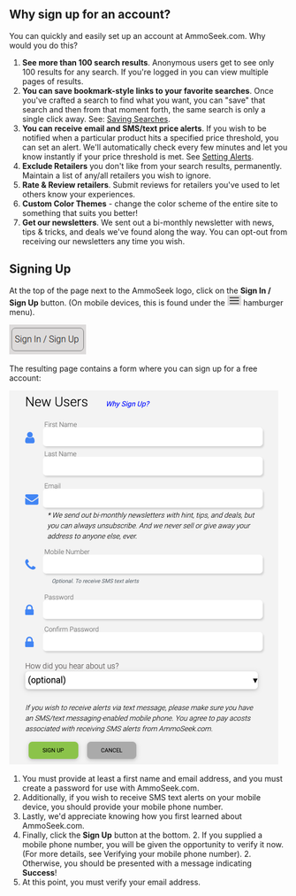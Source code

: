 <!-- TITLE: User Accounts -->
<!-- SUBTITLE: All about AmmoSeek.com user accounts and the features they bring -->

## Why sign up for an account?

You can quickly and easily set up an account at AmmoSeek.com. Why would you do this?

1. **See more than 100 search results**. Anonymous users get to see only 100 results for any search. If you're logged in you can view multiple pages of results.
1. **You can save bookmark-style links to your favorite searches**. Once you've crafted a search to find what you want, you can "save" that search and then from that moment forth, the same search is only a single click away. See: [Saving Searches](saving-searches).
1. **You can receive email and SMS/text price alerts**. If you wish to be notified when a particular product hits a specified price threshold, you can set an alert. We'll automatically check every few minutes and let you know instantly if your price threshold is met. See [Setting Alerts](alerts).
1. **Exclude Retailers** you don't like from your search results, permanently. Maintain a list of any/all retailers you wish to ignore.
1. **Rate & Review retailers**. Submit reviews for retailers you've used to let others know your experiences.
1. **Custom Color Themes** - change the color scheme of the entire site to something that suits you better!
1. **Get our newsletters**. We sent out a bi-monthly newsletter with news, tips & tricks, and deals we've found along the way. You can opt-out from receiving our newsletters any time you wish.

## Signing Up

At the top of the page next to the AmmoSeek logo, click on the **Sign In / Sign Up** button. (On mobile devices, this is found under the ![Hamburgermenusmall](/uploads/hamburgermenusmall.png "Hamburgermenusmall") hamburger menu).

![Signupsigninbutton](/uploads/signupsigninbutton.png "Signupsigninbutton")

The resulting page contains a form where you can sign up for a free account:

![Signupform 2](/uploads/signupform-2.png "Signupform 2")

1. You must provide at least a first name and email address, and you must create a password for use with AmmoSeek.com.
1. Additionally, if you wish to receive SMS text alerts on your mobile device, you should provide your mobile phone number.
1. Lastly, we'd appreciate knowing how you first learned about AmmoSeek.com.
1. Finally, click the **Sign Up** button at the bottom.
    2. If you supplied a mobile phone number, you will be given the opportunity to verify it now. (For more details, see Verifying your mobile phone number).
    2. Otherwise, you should be presented with a message indicating **Success**!
1. At this point, you must verify your email address.
